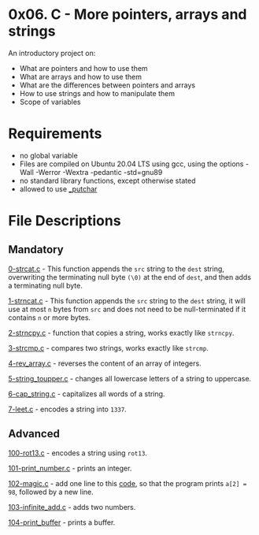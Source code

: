 # 0x06. C - More pointers, arrays and strings
An introductory project on:

- What are pointers and how to use them
- What are arrays and how to use them
- What are the differences between pointers and arrays
- How to use strings and how to manipulate them
- Scope of variables
# Requirements
- no global variable
- Files are compiled on Ubuntu 20.04 LTS using gcc, using the options -Wall -Werror -Wextra -pedantic -std=gnu89
- no standard library functions, except otherwise stated
- allowed to use [_putchar](https://github.com/holbertonschool/_putchar.c/blob/master/_putchar.c)
# File Descriptions
## Mandatory
[0-strcat.c](https://github.com/Gbeminiyi-S/alx-low_level_programming/blob/main/0x06-pointers_arrays_strings/0-strcat.c) - This function appends the `src` string to the `dest` string, overwriting the terminating null byte `(\0)` at the end of `dest`, and then adds a terminating null byte.

[1-strncat.c](https://github.com/Gbeminiyi-S/alx-low_level_programming/blob/main/0x06-pointers_arrays_strings/1-strncat.c) - This function appends the `src` string to the `dest` string, it will use at most `n` bytes from `src` and does not need to be null-terminated if it contains `n` or more bytes.

[2-strncpy.c](https://github.com/Gbeminiyi-S/alx-low_level_programming/blob/main/0x06-pointers_arrays_strings/2-strncpy.c) - function that copies a string, works exactly like `strncpy`.

[3-strcmp.c](https://github.com/Gbeminiyi-S/alx-low_level_programming/blob/main/0x06-pointers_arrays_strings/3-strcmp.c) - compares two strings, works exactly like `strcmp`.

[4-rev_array.c](https://github.com/Gbeminiyi-S/alx-low_level_programming/blob/main/0x06-pointers_arrays_strings/4-rev_array.c) -  reverses the content of an array of integers.

[5-string_toupper.c](https://github.com/Gbeminiyi-S/alx-low_level_programming/blob/main/0x06-pointers_arrays_strings/5-string_toupper.c) - changes all lowercase letters of a string to uppercase.

[6-cap_string.c](https://github.com/Gbeminiyi-S/alx-low_level_programming/blob/main/0x06-pointers_arrays_strings/6-cap_string.c) - capitalizes all words of a string.

[7-leet.c](https://github.com/Gbeminiyi-S/alx-low_level_programming/blob/main/0x06-pointers_arrays_strings/7-leet.c) - encodes a string into `1337`.

## Advanced
[100-rot13.c](https://github.com/Gbeminiyi-S/alx-low_level_programming/blob/main/0x06-pointers_arrays_strings/100-rot13.c) - encodes a string using `rot13`.

[101-print_number.c](https://github.com/Gbeminiyi-S/alx-low_level_programming/blob/main/0x06-pointers_arrays_strings/101-print_number.c) - prints an integer.

[102-magic.c](https://github.com/Gbeminiyi-S/alx-low_level_programming/blob/main/0x06-pointers_arrays_strings/102-magic.c) - add one line to this [code](https://github.com/holbertonschool/make_magic_happen/blob/master/magic.c), so that the program prints `a[2] = 98`, followed by a new line.

[103-infinite_add.c](https://github.com/Gbeminiyi-S/alx-low_level_programming/blob/main/0x06-pointers_arrays_strings/103-infinite_add.c) - adds two numbers.

[104-print_buffer](https://github.com/Gbeminiyi-S/alx-low_level_programming/blob/main/0x06-pointers_arrays_strings/104-print_buffer) - prints a buffer.
